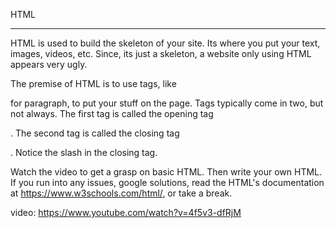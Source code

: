 
HTML
________________________________________________________________

HTML is used to build the skeleton of your site. Its where you
put your text, images, videos, etc. Since, its just a skeleton, a 
website only using HTML appears very ugly. 

The premise of HTML is to use tags, like <p> for paragraph, to put your stuff 
on the page. Tags typically come in two, but not always. The first tag
is called the opening tag <p>. The second tag is called the closing
tag </p>. Notice the slash in the closing tag. 

Watch the video to get a grasp on basic HTML.
Then write your own HTML.  If you run into any issues, google solutions, 
read the HTML's documentation at https://www.w3schools.com/html/,
or take a break. 

video: https://www.youtube.com/watch?v=4f5v3-dfRjM
